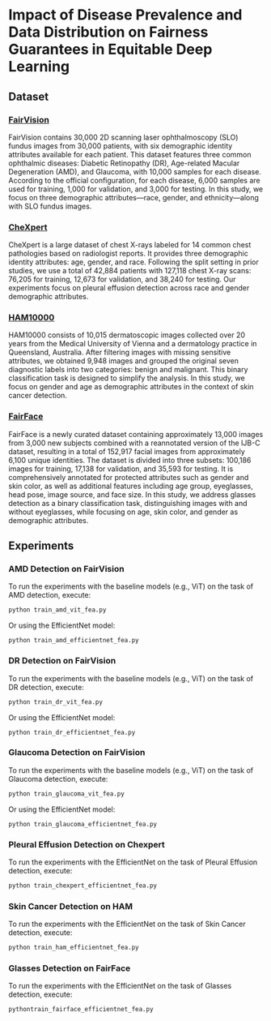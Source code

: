 # Impact of Disease Prevalence and Data Distribution on Fairness Guarantees in Equitable Deep Learning

## Dataset

### [FairVision](https://ophai.hms.harvard.edu/datasets/harvard-fairvision30k)
FairVision contains 30,000 2D scanning laser ophthalmoscopy (SLO) fundus images from 30,000 patients, with six demographic identity attributes available for each patient. This dataset features three common ophthalmic diseases: Diabetic Retinopathy (DR), Age-related Macular Degeneration (AMD), and Glaucoma, with 10,000 samples for each disease. According to the official configuration, for each disease, 6,000 samples are used for training, 1,000 for validation, and 3,000 for testing. In this study, we focus on three demographic attributes—race, gender, and ethnicity—along with SLO fundus images.

### [CheXpert](https://stanfordmlgroup.github.io/competitions/chexpert/)
CheXpert is a large dataset of chest X-rays labeled for 14 common chest pathologies based on radiologist reports. It provides three demographic identity attributes: age, gender, and race. Following the split setting in prior studies, we use a total of 42,884 patients with 127,118 chest X-ray scans: 76,205 for training, 12,673 for validation, and 38,240 for testing. Our experiments focus on pleural effusion detection across race and gender demographic attributes.

### [HAM10000](https://dataverse.harvard.edu/dataset.xhtml?persistentId=doi:10.7910/DVN/DBW86T)
HAM10000 consists of 10,015 dermatoscopic images collected over 20 years from the Medical University of Vienna and a dermatology practice in Queensland, Australia. After filtering images with missing sensitive attributes, we obtained 9,948 images and grouped the original seven diagnostic labels into two categories: benign and malignant. This binary classification task is designed to simplify the analysis. In this study, we focus on gender and age as demographic attributes in the context of skin cancer detection.

### [FairFace](https://chalearnlap.cvc.uab.cat/dataset/36/description/)
FairFace is a newly curated dataset containing approximately 13,000 images from 3,000 new subjects combined with a reannotated version of the IJB-C dataset, resulting in a total of 152,917 facial images from approximately 6,100 unique identities. The dataset is divided into three subsets: 100,186 images for training, 17,138 for validation, and 35,593 for testing. It is comprehensively annotated for protected attributes such as gender and skin color, as well as additional features including age group, eyeglasses, head pose, image source, and face size. In this study, we address glasses detection as a binary classification task, distinguishing images with and without eyeglasses, while focusing on age, skin color, and gender as demographic attributes.

## Experiments

### AMD Detection on FairVision
To run the experiments with the baseline models (e.g., ViT) on the task of AMD detection, execute:
```bash
python train_amd_vit_fea.py
```
Or using the EfficientNet model:
```
python train_amd_efficientnet_fea.py
```

### DR Detection on FairVision
To run the experiments with the baseline models (e.g., ViT) on the task of DR detection, execute:
```bash
python train_dr_vit_fea.py
```
Or using the EfficientNet model:
```
python train_dr_efficientnet_fea.py
```

### Glaucoma Detection on FairVision
To run the experiments with the baseline models (e.g., ViT) on the task of Glaucoma detection, execute:
```bash
python train_glaucoma_vit_fea.py
```
Or using the EfficientNet model:
```
python train_glaucoma_efficientnet_fea.py
```

### Pleural Effusion Detection on Chexpert
To run the experiments with the EfficientNet on the task of Pleural Effusion detection, execute:
```bash
python train_chexpert_efficientnet_fea.py
```

### Skin Cancer Detection on HAM
To run the experiments with the EfficientNet on the task of Skin Cancer detection, execute:
```bash
python train_ham_efficientnet_fea.py
```

### Glasses Detection on FairFace
To run the experiments with the EfficientNet on the task of Glasses detection, execute:
```bash
pythontrain_fairface_efficientnet_fea.py
```
